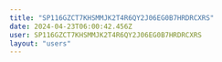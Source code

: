 ```yaml
---
title: "SP116GZCT7KHSMMJK2T4R6QY2J06EG0B7HRDRCXRS"
date: 2024-04-23T06:00:42.456Z
user: SP116GZCT7KHSMMJK2T4R6QY2J06EG0B7HRDRCXRS
layout: "users"
---
```

    